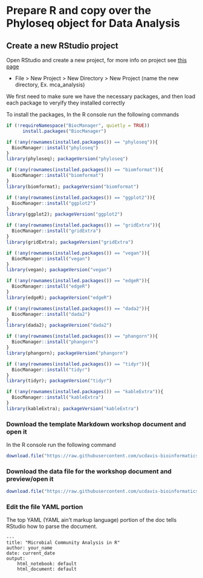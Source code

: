# Prepare R and copy over the Phyloseq object for Data Analysis

## Create a new RStudio project

Open RStudio and create a new project, for more info on project see [this page](<https://support.rstudio.com/hc/en-us/articles/200526207-Using-Projects>)

* File > New Project > New Directory > New Project (name the new directory, Ex. mca_analysis)

We first need to make sure we have the necessary packages, and then load each package to veryify they installed correctly

To install the packages, In the R console run the following commands

```r
if (!requireNamespace("BiocManager", quietly = TRUE))
      install.packages("BiocManager")

if (!any(rownames(installed.packages()) == "phyloseq")){
  BiocManager::install("phyloseq")
}
library(phyloseq); packageVersion("phyloseq")

if (!any(rownames(installed.packages()) == "biomformat")){
  BiocManager::install("biomformat")
}
library(biomformat); packageVersion("biomformat")

if (!any(rownames(installed.packages()) == "ggplot2")){
  BiocManager::install("ggplot2")
}
library(ggplot2); packageVersion("ggplot2")

if (!any(rownames(installed.packages()) == "gridExtra")){
  BiocManager::install("gridExtra")
}
library(gridExtra); packageVersion("gridExtra")

if (!any(rownames(installed.packages()) == "vegan")){
  BiocManager::install("vegan")
}
library(vegan); packageVersion("vegan")

if (!any(rownames(installed.packages()) == "edgeR")){
  BiocManager::install("edgeR")
}
library(edgeR); packageVersion("edgeR")

if (!any(rownames(installed.packages()) == "dada2")){
  BiocManager::install("dada2")
}
library(dada2); packageVersion("dada2")

if (!any(rownames(installed.packages()) == "phangorn")){
  BiocManager::install("phangorn")
}
library(phangorn); packageVersion("phangorn")

if (!any(rownames(installed.packages()) == "tidyr")){
  BiocManager::install("tidyr")
}
library(tidyr); packageVersion("tidyr")

if (!any(rownames(installed.packages()) == "kableExtra")){
  BiocManager::install("kableExtra")
}
library(kableExtra); packageVersion("kableExtra")
```

### Download the template Markdown workshop document and open it

In the R console run the following command

```r
download.file("https://raw.githubusercontent.com/ucdavis-bioinformatics-training/2021-May-Microbial-Community-Analysis/master/data_analysis/mca_part1.Rmd", "mca_part1.Rmd")
```

### Download the data file for the workshop document and preview/open it


```r
download.file("https://raw.githubusercontent.com/ucdavis-bioinformatics-training/2021-May-Microbial-Community-Analysis/master/data/phyloseq_nochim_silva.RData", "phyloseq_nochim_silva.RData")
```

### Edit the file YAML portion

The top YAML (YAML ain't markup language) portion of the doc tells RStudio how to parse the document.

<pre><code>---
title: "Microbial Community Analysis in R"
author: your_name
date: current_date
output:
    html_notebook: default
    html_document: default
